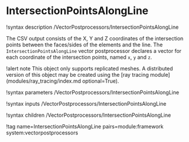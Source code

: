 # IntersectionPointsAlongLine

!syntax description /VectorPostprocessors/IntersectionPointsAlongLine

The CSV output consists of the X, Y and Z coordinates of the intersection points between the faces/sides of the elements and the line.
The `IntersectionPointsAlongLine` vector postprocessor declares a vector for each coordinate of the intersection points, named `x`, `y` and `z`.

!alert note
This object only supports replicated meshes. A distributed version of this object may be created using the [ray tracing module](modules/ray_tracing/index.md optional=True).

!syntax parameters /VectorPostprocessors/IntersectionPointsAlongLine

!syntax inputs /VectorPostprocessors/IntersectionPointsAlongLine

!syntax children /VectorPostprocessors/IntersectionPointsAlongLine

!tag name=IntersectionPointsAlongLine pairs=module:framework system:vectorpostprocessors
